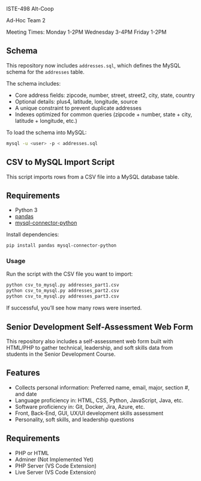 ISTE-498 Alt-Coop

Ad-Hoc Team 2

Meeting Times:
Monday 1-2PM
Wednesday 3-4PM
Friday 1-2PM

## Schema

This repository now includes `addresses.sql`, which defines the MySQL schema for the `addresses` table.  

The schema includes:
- Core address fields: zipcode, number, street, street2, city, state, country
- Optional details: plus4, latitude, longitude, source
- A unique constraint to prevent duplicate addresses
- Indexes optimized for common queries (zipcode + number, state + city, latitude + longitude, etc.)

To load the schema into MySQL:

```bash
mysql -u <user> -p < addresses.sql
```

## CSV to MySQL Import Script

This script imports rows from a CSV file into a MySQL database table.

## Requirements
- Python 3
- [pandas](https://pandas.pydata.org/)  
- [mysql-connector-python](https://pypi.org/project/mysql-connector-python/)

Install dependencies:
```bash
pip install pandas mysql-connector-python
```
### Usage

Run the script with the CSV file you want to import:
```python
python csv_to_mysql.py addresses_part1.csv
python csv_to_mysql.py addresses_part2.csv
python csv_to_mysql.py addresses_part3.csv
```

If successful, you’ll see how many rows were inserted.

## Senior Development Self-Assessment Web Form

This repository also includes a self-assessment web form built with HTML/PHP to gather technical, leadership, and soft skills data from students in the Senior Development Course.

## Features
- Collects personal information: Preferred name, email, major, section #, and date
- Language proficiency in: HTML, CSS, Python, JavaScript, Java, etc.
- Software proficiency in: Git, Docker, Jira, Azure, etc.
- Front, Back-End, GUI, UX/UI development skills assessment
- Personality, soft skills, and leadership questions

## Requirements
- PHP or HTML
- Adminer (Not Implemented Yet)
- PHP Server (VS Code Extension)
- Live Server (VS Code Extension)
